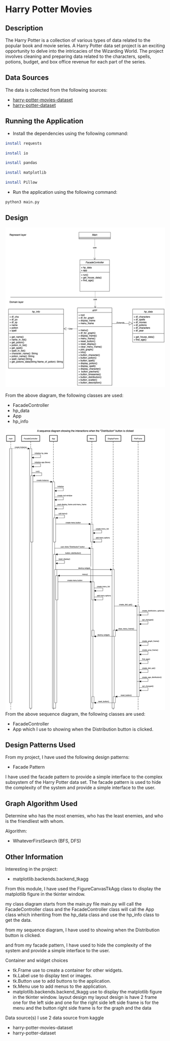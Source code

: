 # Harry Potter Movies
 
## Description
The Harry Potter is a collection of various types of data related to the popular 
book and movie series. A Harry Potter data set project is an exciting opportunity 
to delve into the intricacies of the Wizarding World. The project involves 
cleaning and preparing data related to the characters, spells, potions, budget, 
and box office revenue for each part of the series.


## Data Sources
The data is collected from the following sources:
- [harry-potter-movies-dataset](https://www.kaggle.com/datasets/kornflex/harry-potter-movies-dataset)
- [harry-potter-dataset](https://www.kaggle.com/datasets/maricinnamon/harry-potter-movies-dataset)
 
## Running the Application
- Install the dependencies using the following command:
```bash
install requests
```
```bash
install io
```
```bash
install pandas
```
```bash
install matplotlib
```
```bash
install Pillow
```

- Run the application using the following command:
```bash
python3 main.py
```

## Design
![Diagram.png](Diagram.png)

From the above diagram, the following classes are used:
- FacadeController
- hp_data
- App
- hp_info

![sequence.png](sequence.png)
From the above sequence diagram, the following classes are used:
- FacadeController
- App
which I use to showing when the Distribution button is clicked.
 
## Design Patterns Used
From my project, I have used the following design patterns:
- Facade Pattern

I have used the facade pattern to provide a simple interface to the complex
subsystem of the Harry Potter data set. The facade pattern is used to hide the
complexity of the system and provide a simple interface to the user.

 
## Graph Algorithm Used
Determine who has the most enemies, who has the least enemies, and who is the
friendliest with whom.

Algorithm: 
- WhateverFirstSearch (BFS, DFS)

## Other Information
Interesting in the project:
- matplotlib.backends.backend_tkagg

From this module, I have used the FigureCanvasTkAgg class to display the 
matplotlib figure in the tkinter window.

my class diagram starts from the main.py file main.py will call the FacadeController
class and the FacadeController class will call the App class which inheriting from the
hp_data class and use the hp_info class to get the data.

from my sequence diagram, I have used to showing when the Distribution button is clicked.

and from my facade pattern, I have used to hide the complexity of the system and provide
a simple interface to the user.

Container and widget choices
- tk.Frame use to create a container for other widgets.
- tk.Label use to display text or images.
- tk.Button use to add buttons to the application.
- tk.Menu use to add menus to the application.
- matplotlib.backends.backend_tkagg use to display the matplotlib figure in the tkinter window.
layout design
my layout design is have 2 frame one for the left side and one for the right side
left side frame is for the menu and the button
right side frame is for the graph and the data

Data source(s)
I use 2 data source from kaggle
- harry-potter-movies-dataset
- harry-potter-dataset
